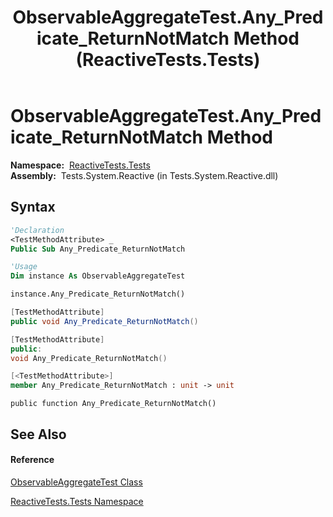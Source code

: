 ﻿---
title: ObservableAggregateTest.Any_Predicate_ReturnNotMatch Method  (ReactiveTests.Tests)
TOCTitle: Any_Predicate_ReturnNotMatch Method
ms:assetid: M:ReactiveTests.Tests.ObservableAggregateTest.Any_Predicate_ReturnNotMatch
ms:mtpsurl: https://msdn.microsoft.com/en-us/library/reactivetests.tests.observableaggregatetest.any_predicate_returnnotmatch(v=VS.103)
ms:contentKeyID: 36619727
ms.date: 06/28/2011
mtps_version: v=VS.103
f1_keywords:
- ReactiveTests.Tests.ObservableAggregateTest.Any_Predicate_ReturnNotMatch
dev_langs:
- CSharp
- JScript
- VB
- FSharp
- c++
---

# ObservableAggregateTest.Any\_Predicate\_ReturnNotMatch Method

**Namespace:**  [ReactiveTests.Tests](hh289046\(v=vs.103\).md)  
**Assembly:**  Tests.System.Reactive (in Tests.System.Reactive.dll)

## Syntax

``` vb
'Declaration
<TestMethodAttribute> _
Public Sub Any_Predicate_ReturnNotMatch
```

``` vb
'Usage
Dim instance As ObservableAggregateTest

instance.Any_Predicate_ReturnNotMatch()
```

``` csharp
[TestMethodAttribute]
public void Any_Predicate_ReturnNotMatch()
```

``` c++
[TestMethodAttribute]
public:
void Any_Predicate_ReturnNotMatch()
```

``` fsharp
[<TestMethodAttribute>]
member Any_Predicate_ReturnNotMatch : unit -> unit 
```

``` jscript
public function Any_Predicate_ReturnNotMatch()
```

## See Also

#### Reference

[ObservableAggregateTest Class](hh314823\(v=vs.103\).md)

[ReactiveTests.Tests Namespace](hh289046\(v=vs.103\).md)

